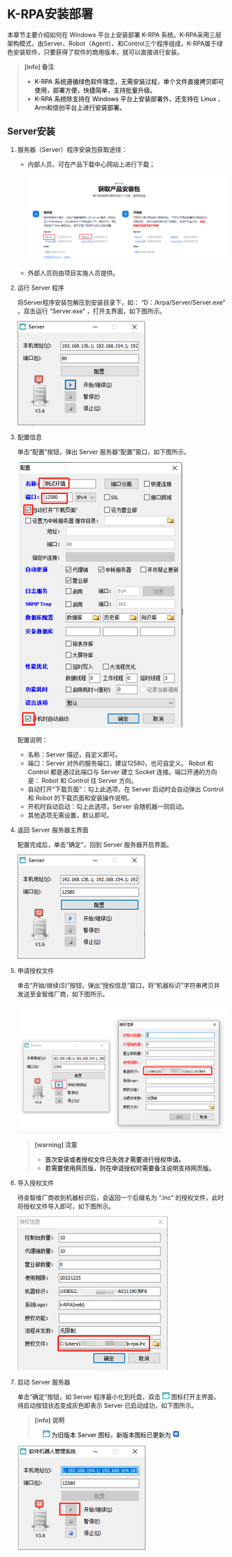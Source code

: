 # K-RPA安装部署

本章节主要介绍如何在 Windows 平台上安装部署 K-RPA 系统。K-RPA采用三层架构模式，由Server、Robot（Agent）、和Control三个程序组成，K-RPA属于绿色安装软件，只要获得了软件的商用版本，就可以直接进行安装。

> **[info]  备注**  
>
> - <font color="black">K-RPA 系统遵循绿色软件理念，无需安装过程，单个文件直接拷贝即可使用，部署方便，快捷简单，支持批量升级。</font>
> - <font color="black">K-RPA 系统除支持在 Windows 平台上安装部署外，还支持在 Linux 、Arm和信创平台上进行安装部署。</font>

## Server安装<span id="server安装"></span>

1. 服务器（Server）程序安装包获取途径：

   - 内部人员，可在产品下载中心网站上进行下载；

     ![image-20230807102413043](Server.assets/image-20230807102413043.png)

   - 外部人员则由项目实施人员提供。

2. 运行 Server 程序

   将Server程序安装包解压到安装目录下，如： “D：/krpa/Server/Server.exe” 。双击运行 “Server.exe” ，打开主界面，如下图所示。

   ![image-20221125143608308](Server.assets/image-20221125143608308.png)

3. 配置信息

   单击“配置”按钮，弹出 Server 服务器“配置”窗口，如下图所示。

   ![image-20221129154717364](Server.assets/image-20221129154717364.png)

   配置说明：

   - 名称：Server 描述，自定义即可。
   - 端口：Server 对外的服务端口，建议12580，也可自定义。 Robot 和 Control 都是通过此端口与 Server 建立 Socket 连接。端口开通的方向是： Robot 和 Control 往 Server 方向。
   - 自动打开“下载页面”：勾上此选项，在 Server 启动时会自动弹出 Control 和 Robot 的下载页面和安装操作说明。
   - 开机时自动启动：勾上此选项，Server 会随机器一同启动。
   - 其他选项无需设置，默认即可。

4. 返回 Server 服务器主界面

   配置完成后，单击“确定”，回到 Server 服务器开启界面。

   ![image-20221125143653900](Server.assets/image-20221125143653900.png)

5. 申请授权文件

   单击“开始/继续(S)”按钮，弹出“授权信息”窗口，将“机器标识”字符串拷贝并发送至金智维厂商，如下图所示。

   ![image-20221129154940325](Server.assets/image-20221129154940325.png)

   > **[warning]  注意**  
   >
   > - <font color="black">首次安装或者授权文件已失效才需要进行授权申请。</font>
   > - <font color="black">若需要使用网页版，则在申请授权时需要备注说明支持网页版。</font>

6. 导入授权文件

   待金智维厂商收到机器标识后，会返回一个后缀名为 “.lnc” 的授权文件，此时将授权文件导入即可，如下图所示。

   ![image-20221129155018302](Server.assets/image-20221129155018302.png)

7. 启动 Server 服务器

   单击“确定”按钮，如 Server 程序最小化到托盘，双击 ![1669366217173](Server.assets/1669366217173.jpg) 图标打开主界面，待启动按钮状态变成灰色即表示 Server 已启动成功，如下图所示。

   > **[info]  说明**  
   >
   > <span>&emsp;</span><font color="black"> ![1669366217173](Server.assets/1669366217173.jpg) 为旧版本 Server 图标，新版本图标已更新为 ![1691659519577](Server.assets/1691659519577.png)</font>

   ![image-20221129155118835](Server.assets/image-20221129155118835.png)


